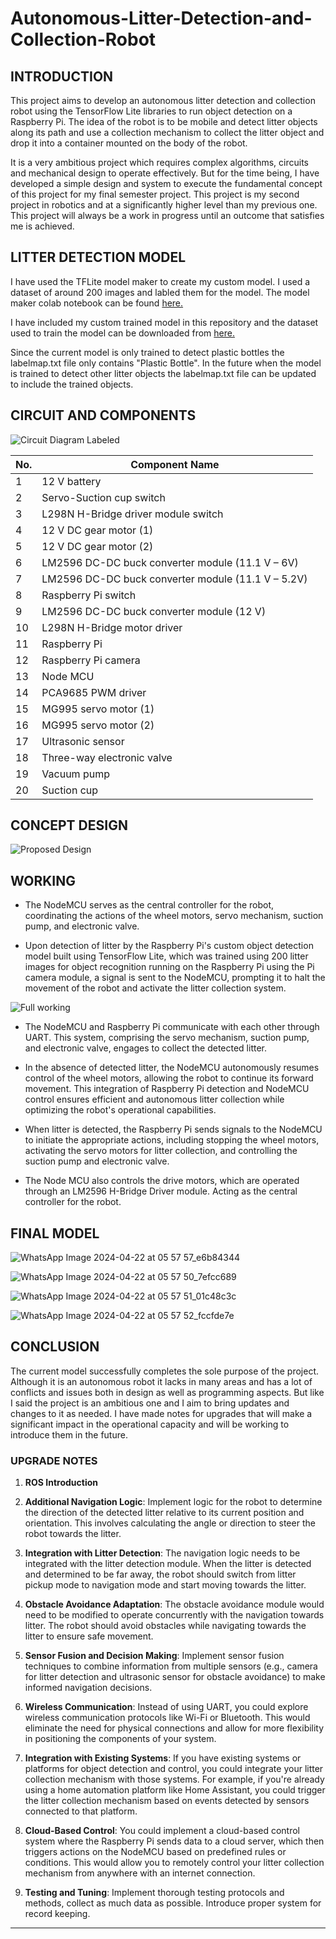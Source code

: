 # Autonomous-Litter-Detection-and-Collection-Robot

## INTRODUCTION 

This project aims to develop an autonomous litter detection and collection robot using the TensorFlow Lite libraries to run object detection on a Raspberry Pi. The idea of the robot is to be mobile and detect litter objects along its path and use a collection mechanism to collect the litter object and drop it into a container mounted on the body of the robot.

It is a very ambitious project which requires complex algorithms, circuits and mechanical design to operate effectively. But for the time being, I have developed a simple design and system to execute the fundamental concept of this project for my final semester project. This project is my second project in robotics and at a significantly higher level than my previous one. This project will always be a work in progress until an outcome that satisfies me is achieved.

## LITTER DETECTION MODEL

I have used the TFLite model maker to create my custom model. I used a dataset of around 200 images and labled them for the model. The model maker colab notebook can be found [here.](https://colab.research.google.com/github/khanhlvg/tflite_raspberry_pi/blob/main/object_detection/Train_custom_model_tutorial.ipynb "TFLite Colab Notebook")

I have included my custom trained model in this repository and the dataset used to train the model can be downloaded from [here.](https://drive.google.com/file/d/1ONk1cNRsAAEzlYpNKVf8vgmIKi1J7sHS/view?usp=sharing "Training and Validation Dataset")

Since the current model is only trained to detect plastic bottles the labelmap.txt file only contains "Plastic Bottle". In the future when the model is trained to detect other litter objects the labelmap.txt file can be updated to include the trained objects.

## CIRCUIT AND COMPONENTS

![Circuit Diagram Labeled](https://github.com/fayisrazalvs/Autonomous-Litter-Detection-and-Collection-Robot/assets/108331765/620f12d7-3632-4933-8be3-6aeb39d25642)

|No. | Component Name |
|---|---|
|1 | 12 V battery |
|2 | Servo-Suction cup switch |
|3 | L298N H-Bridge driver module switch |
|4 | 12 V DC gear motor (1) |
|5 | 12 V DC gear motor (2) |
|6 | LM2596 DC-DC buck converter module (11.1 V – 6V) |
|7 | LM2596 DC-DC buck converter module (11.1 V – 5.2V) |
|8 | Raspberry Pi switch |
|9 | LM2596 DC-DC buck converter module (12 V) |
|10 | L298N H-Bridge motor driver |
|11 | Raspberry Pi |
|12 | Raspberry Pi camera |
|13 | Node MCU |
|14 | PCA9685 PWM driver |
|15 | MG995 servo motor (1) |
|16 |MG995 servo motor (2) |
|17 |Ultrasonic sensor |
|18 |Three-way electronic valve |
|19 |Vacuum pump |
|20 |Suction cup |

## CONCEPT DESIGN

![Proposed Design](https://github.com/fayisrazalvs/Autonomous-Litter-Detection-and-Collection-Robot/assets/108331765/163df202-2ce6-4b45-bab6-d5fec22e62c2)



## WORKING

* The NodeMCU serves as the central controller for the robot, coordinating the actions of the wheel motors, servo mechanism, suction pump, and electronic valve.

* Upon detection of litter by the Raspberry Pi's custom object detection model built using TensorFlow Lite, which was trained using 200 litter images for object recognition running on the Raspberry Pi using the Pi camera module, a signal is sent to the NodeMCU, prompting it to halt the movement of the robot and activate the litter collection system.

![Full working](https://github.com/fayisrazalvs/Autonomous-Litter-Detection-and-Collection-Robot/assets/108331765/fdbd2e0f-a4e1-468a-8a13-4c2156e02ee6)

* The NodeMCU and Raspberry Pi communicate with each other through UART. This system, comprising the servo mechanism, suction pump, and electronic valve, engages to collect the detected litter.

* In the absence of detected litter, the NodeMCU autonomously resumes control of the wheel motors, allowing the robot to continue its forward movement. This integration of Raspberry Pi detection and NodeMCU control ensures efficient and autonomous litter collection while optimizing the robot's operational capabilities.

* When litter is detected, the Raspberry Pi sends signals to the NodeMCU to initiate the appropriate actions, including stopping the wheel motors, activating the servo motors for litter collection, and controlling the suction pump and electronic valve.

* The Node MCU also controls the drive motors, which are operated through an LM2596 H-Bridge Driver module. Acting as the central controller for the robot.

## FINAL MODEL

![WhatsApp Image 2024-04-22 at 05 57 57_e6b84344](https://github.com/fayisrazalvs/Autonomous-Litter-Detection-and-Collection-Robot/assets/108331765/1a4c3aa3-f4a8-407c-9e5e-b4907106d214)

![WhatsApp Image 2024-04-22 at 05 57 50_7efcc689](https://github.com/fayisrazalvs/Autonomous-Litter-Detection-and-Collection-Robot/assets/108331765/f716e2a7-445d-4a73-bf73-695ca8dfe059)

![WhatsApp Image 2024-04-22 at 05 57 51_01c48c3c](https://github.com/fayisrazalvs/Autonomous-Litter-Detection-and-Collection-Robot/assets/108331765/ff82492e-8c96-46d0-9f1d-8b18d9610b55)

![WhatsApp Image 2024-04-22 at 05 57 52_fccfde7e](https://github.com/fayisrazalvs/Autonomous-Litter-Detection-and-Collection-Robot/assets/108331765/ea2658ae-3d8c-4880-8a4e-4101e6bbbd96)

## CONCLUSION

The current model successfully completes the sole purpose of the project. Although it is an autonomous robot it lacks in many areas and has a lot of conflicts and issues both in design as well as programming aspects. But like I said the project is an ambitious one and I aim to bring updates and changes to it as needed. I have made notes for upgrades that will make a significant impact in the operational capacity and will be working to introduce them in the future.

### UPGRADE NOTES

1. **ROS Introduction**

2. **Additional Navigation Logic**: Implement logic for the robot to determine the direction of the detected litter relative to its current position and orientation. This involves calculating the angle or direction to steer the robot towards the litter.

3. **Integration with Litter Detection**: The navigation logic needs to be integrated with the litter detection module. When the litter is detected and determined to be far away, the robot should switch from litter pickup mode to navigation mode and start moving towards the litter.

4. **Obstacle Avoidance Adaptation**: The obstacle avoidance module would need to be modified to operate concurrently with the navigation towards litter. The robot should avoid obstacles while navigating towards the litter to ensure safe movement.

5. **Sensor Fusion and Decision Making**: Implement sensor fusion techniques to combine information from multiple sensors (e.g., camera for litter detection and ultrasonic sensor for obstacle avoidance) to make informed navigation decisions.

6. **Wireless Communication**: Instead of using UART, you could explore wireless communication protocols like Wi-Fi or Bluetooth. This would eliminate the need for physical connections and allow for more flexibility in positioning the components of your system.

7. **Integration with Existing Systems**: If you have existing systems or platforms for object detection and control, you could integrate your litter collection mechanism with those systems. For example, if you're already using a home automation platform like Home Assistant, you could trigger the litter collection mechanism based on events detected by sensors connected to that platform.

8. **Cloud-Based Control**: You could implement a cloud-based control system where the Raspberry Pi sends data to a cloud server, which then triggers actions on the NodeMCU based on predefined rules or conditions. This would allow you to remotely control your litter collection mechanism from anywhere with an internet connection.

9. **Testing and Tuning**: Implement thorough testing protocols and methods, collect as much data as possible. Introduce proper system for record keeping.

---

